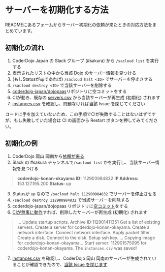 サーバーを初期化する方法
========================

READMEにあるフォームからサーバー初期化の依頼が来たときの対応方法をまとめています。

## 初期化の流れ

1. CoderDojo Japan の Slack グループ (#sakura) から `/sacloud list` を実行する
2. 表示されたリストの中から当該 Dojo のサーバー情報を見つける
3. (もしStatusが`up`であれば) `/sacloud halt <ID>` でサーバーを停止させる
4. `/sacloud destroy <ID>` で当該サーバーを削除する
5. [coderdojo-japan/dojopaas](https://github.com/coderdojo-japan/dojopaas/)リポジトリに空コミットをする
6. CIが動き、既存の [servers.csv](https://github.com/coderdojo-japan/dojopaas/blob/master/servers.csv) から当該サーバーが再生成 (初期化) されます
7. [instances.csv](https://github.com/coderdojo-japan/dojopaas/blob/gh-pages/instances.csv) を確認し、問題なければ当該 Issue を閉じてください

コードに手を加えていないため、この手順でCIが失敗することはないはずですが、もし失敗していた場合は CI の画面から Restart ボタンを押してみてください。

## 初期化の例

1. CoderDojo 岡山 岡南から[依頼が来る](https://github.com/coderdojo-japan/dojopaas/issues/77)
2. Slack の #sakura チャンネルで`/sacloud list` かを実行し、当該サーバー情報を見つける

> **coderdojo-konan-okayama**
> **ID:** 112900984832
> **IP Address:** 153.127.195.200
> **Status:** up

3. Statusが `up` なので `/sacloud halt 112900984832` でサーバーを停止させる
4. `/sacloud destroy 112900984832` で当該サーバーを削除する
5. coderdojo-japan/dojopaas リポジトリに[空コミット](https://github.com/coderdojo-japan/dojopaas/commit/854418bb09e7d30ef5e62418f7f07da4855c3674)をする
6. [CIが無事に動作](https://travis-ci.org/coderdojo-japan/dojopaas/builds/315086462)すれば、削除したサーバーが再生成 (初期化) されます

> ...
> Update startup scripts.
> Archive ID:112901411351
> Get a list of existing servers.
> Create a server for coderdojo-konan-okayama.
> Create a network interface.
> Connect network interface.
> Apply packet filter.
> Create a disk.
> Connect to the disk.
> Setup ssh key.
> ...
> Copying image for coderdojo-konan-okayama...
> Start server: 112901575095 for coderdojo-konan-okayama.
> The `instances.csv` was saved!

7. [instances.csv](https://github.com/coderdojo-japan/dojopaas/commit/b74dba6a2e378dbfa36ea881729591fecca05fb5#diff-3dfe38357946121c2f0b04a2f80cec54R23) を確認し、CoderDojo 岡山 岡南のサーバーが生成されていることが確認できたので、[当該 Issue を閉じます](https://github.com/coderdojo-japan/dojopaas/issues/77)
